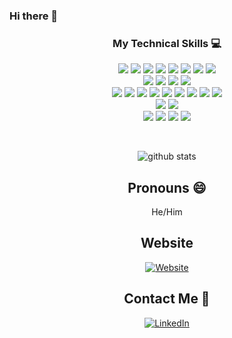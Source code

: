 ### Hi there 👋

<!--
**OhZedTee/OhZedTee** is a ✨ _special_ ✨ repository because its `README.md` (this file) appears on your GitHub profile.

Here are some ideas to get you started:

- 🔭 I’m currently working on ...
- 🌱 I’m currently learning ...
- 👯 I’m looking to collaborate on ...
- 🤔 I’m looking for help with ...
- 💬 Ask me about ...
- 📫 How to reach me: ...
- 😄 Pronouns: ...
- ⚡ Fun fact: ...
-->

<div align="center">

### My Technical Skills :computer:

<img src = "https://img.shields.io/badge/-Python-brightgreen?style=flat&logo=python"> <img src = "https://img.shields.io/badge/-Golang-white?style=flat&logo=go"> <img src="https://img.shields.io/badge/-Java-orange?style=flat&logo=java&logoColor=white"> <img src="https://img.shields.io/badge/--659ad2?style=flat&logo=c%20sharp&logoColor=ffffff"> <img src="https://img.shields.io/badge/-JavaScript-black?style=flat&logo=javascript&logoColor=eed718"> <img src="https://img.shields.io/badge/--659ad2?style=flat&logo=c&logoColor=ffffff"> <img src="https://img.shields.io/badge/-Spring Boot-4dc238?style=flat&logo=spring&logoColor=white"> <img src="https://img.shields.io/badge/-Nodejs-black?style=flat&logo=Node.js">
<br />
<img src="https://img.shields.io/badge/-Palo%20Alto%20Panorama-important?style=flat&logo=Palo%20Alto%20Software&logoColor=ffffff"> <img src="https://img.shields.io/badge/https://img.shields.io/badge/-Demisto-success"> <img src="https://img.shields.io/badge/-Cisco%20Firepower-white?style=flat&logo=Cisco&logoColor=blue"> <img src="https://img.shields.io/badge/-solarwinds-important?style=flat"> 
<br />
<img src="https://img.shields.io/badge/-Docker-informational?style=flat&logo=Docker&logoColor=white"> <img src="https://img.shields.io/badge/-Kubernetes-326CE5?style=flat&logo=Kubernetes&logoColor=white"> <img src="https://img.shields.io/badge/-Helm-277A9F?style=flat&logo=Helm&logoColor=white"> <img src="https://img.shields.io/badge/-Terraform-623CE4?style=flat&logo=Terraform&logoColor=white"> <img src="https://img.shields.io/badge/-Amazon%20Web%20Services-232F3E?style=flat&logo=Amazon%20AWS&logoColor=white"> <img src="https://img.shields.io/badge/-Google%20Cloud%20Platform-4285F4?style=flat&logo=Google%20Cloud&logoColor=white"> <img src="https://img.shields.io/badge/-Prometheus-E6522C?style=flat&logo=Prometheus&logoColor=white"> <img src="https://img.shields.io/badge/-Grafana-F46800?style=flat&logo=Grafana&logoColor=white"> <img src="https://img.shields.io/badge/-Alert%20Manager-orange?style=flat&"> 
<br />
<img src="https://img.shields.io/badge/-Redis-DC382D?style=flat&logo=Redis&logoColor=white"> <img src="https://img.shields.io/badge/-MYSQL-4d008f?style=flat&logo=MySQL&logoColor=white"> 
<br />
<img src="https://img.shields.io/badge/-Git-black?style=flat&logo=git"> <img src="https://img.shields.io/badge/-GitLab-FCA121?style=flat&logo=gitlab"> <img src="https://img.shields.io/badge/-Scrum-7B16FF?style=flat"> <img src="https://img.shields.io/badge/-Agile%20Development-FF6550?style=flat&logo=AddThis&logoColor=ffffff">


<div align="center" width="50">

<br />

![github stats](https://github-readme-stats.vercel.app/api?username=OhZedTee&show_icons=true)

## Pronouns 😄

<p>He/Him</p>

## Website

<a href="https://www.otalmor.com"><img alt="Website" src="https://img.shields.io/website?down_color=lightgrey&down_message=offline&up_color=blue&up_message=online&url=https%3A%2F%2Fotalmor.com"></a>

##  Contact Me 💬

<a href="https://www.linkedin.com/in/oritalmor/"><img alt="LinkedIn" src="https://img.shields.io/badge/LinkedIn-Ori%20Talmor-blue?style=flat-square&logo=linkedin"></a>
</div>
